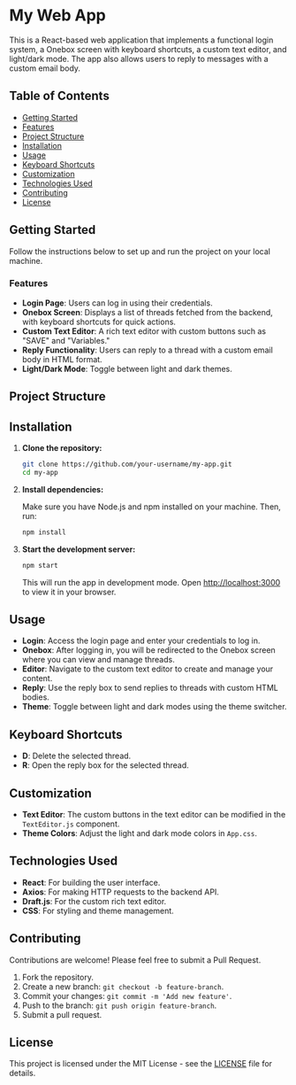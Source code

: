 # My Web App

This is a React-based web application that implements a functional login system, a Onebox screen with keyboard shortcuts, a custom text editor, and light/dark mode. The app also allows users to reply to messages with a custom email body.

## Table of Contents
- [Getting Started](#getting-started)
- [Features](#features)
- [Project Structure](#project-structure)
- [Installation](#installation)
- [Usage](#usage)
- [Keyboard Shortcuts](#keyboard-shortcuts)
- [Customization](#customization)
- [Technologies Used](#technologies-used)
- [Contributing](#contributing)
- [License](#license)

## Getting Started

Follow the instructions below to set up and run the project on your local machine.

### Features
- **Login Page**: Users can log in using their credentials.
- **Onebox Screen**: Displays a list of threads fetched from the backend, with keyboard shortcuts for quick actions.
- **Custom Text Editor**: A rich text editor with custom buttons such as "SAVE" and "Variables."
- **Reply Functionality**: Users can reply to a thread with a custom email body in HTML format.
- **Light/Dark Mode**: Toggle between light and dark themes.

## Project Structure


## Installation

1. **Clone the repository:**

    ```bash
    git clone https://github.com/your-username/my-app.git
    cd my-app
    ```

2. **Install dependencies:**

    Make sure you have Node.js and npm installed on your machine. Then, run:

    ```bash
    npm install
    ```

3. **Start the development server:**

    ```bash
    npm start
    ```

    This will run the app in development mode. Open [http://localhost:3000](http://localhost:3000) to view it in your browser.

## Usage

- **Login**: Access the login page and enter your credentials to log in.
- **Onebox**: After logging in, you will be redirected to the Onebox screen where you can view and manage threads.
- **Editor**: Navigate to the custom text editor to create and manage your content.
- **Reply**: Use the reply box to send replies to threads with custom HTML bodies.
- **Theme**: Toggle between light and dark modes using the theme switcher.

## Keyboard Shortcuts

- **D**: Delete the selected thread.
- **R**: Open the reply box for the selected thread.

## Customization

- **Text Editor**: The custom buttons in the text editor can be modified in the `TextEditor.js` component.
- **Theme Colors**: Adjust the light and dark mode colors in `App.css`.

## Technologies Used

- **React**: For building the user interface.
- **Axios**: For making HTTP requests to the backend API.
- **Draft.js**: For the custom rich text editor.
- **CSS**: For styling and theme management.

## Contributing

Contributions are welcome! Please feel free to submit a Pull Request.

1. Fork the repository.
2. Create a new branch: `git checkout -b feature-branch`.
3. Commit your changes: `git commit -m 'Add new feature'`.
4. Push to the branch: `git push origin feature-branch`.
5. Submit a pull request.

## License

This project is licensed under the MIT License - see the [LICENSE](LICENSE) file for details.
